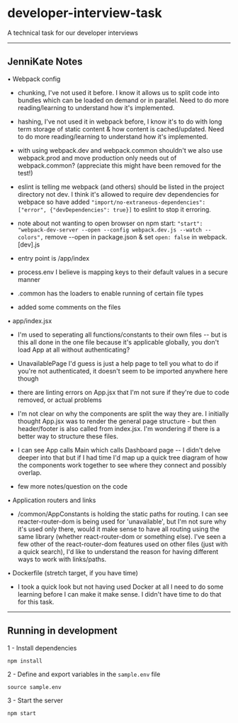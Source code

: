 # developer-interview-task
A technical task for our developer interviews  

----

## JenniKate Notes

• Webpack config

- chunking, I've not used it before. I know it allows us to split code into bundles which can be loaded on demand or in parallel. Need to do more reading/learning to understand how it's implemented.

- hashing, I've not used it in webpack before, I know it's to do with long term storage of static content & how content is cached/updated. Need to do more reading/learning to understand how it's implemented.

- with using webpack.dev and webpack.common shouldn't we also use webpack.prod and move production only needs out of webpack.common? (appreciate this might have been removed for the test!)

- eslint is telling me webpack (and others) should be listed in the project directory not dev. I think it's allowed to require dev dependencies for webpace so have added `"import/no-extraneous-dependencies": ["error", {"devDependencies": true}]` to eslint to stop it erroring.

- note about not wanting to open browser on npm start: `"start": "webpack-dev-server --open --config webpack.dev.js --watch --colors",` remove --open in package.json & set `open: false` in webpack.[dev].js

- entry point is /app/index
- process.env I believe is mapping keys to their default values in a secure manner
- .common has the loaders to enable running of certain file types

- added some comments on the files

• app/index.jsx

- I'm used to seperating all functions/constants to their own files -- but is this all done in the one file because it's applicable globally, you don't load App at all without authenticating?

- UnavailablePage I'd guess is just a help page to tell you what to do if you're not authenticated, it doesn't seem to be imported anywhere here though

- there are linting errors on App.jsx that I'm not sure if they're due to code removed, or actual problems

- I'm not clear on why the components are split the way they are. I initially thought App.jsx was to render the general page structure - but then header/footer is also called from index.jsx. I'm wondering if there is a better way to structure these files.

- I can see App calls Main which calls Dashboard page -- I didn't delve deeper into that but if I had time I'd map up a quick tree diagram of how the components work together to see where they connect and possibly overlap.

- few more notes/question on the code

• Application routers and links

- /common/AppConstants is holding the static paths for routing. I can see reacter-router-dom is being used for 'unavailable', but I'm not sure why it's used only there, would it make sense to have all routing using the same library (whether react-router-dom or something else). I've seen a few other of the react-router-dom features used on other files (just with a quick search), I'd like to understand the reason for having different ways to work with links/paths.


• Dockerfile (stretch target, if you have time)

- I took a quick look but not having used Docker at all I need to do some learning before I can make it make sense. I didn't have time to do that for this task.

----

## Running in development

1 - Install dependencies
```
npm install
```

2 - Define and export variables in the `sample.env` file
```
source sample.env
```

3 - Start the server
```
npm start
```
